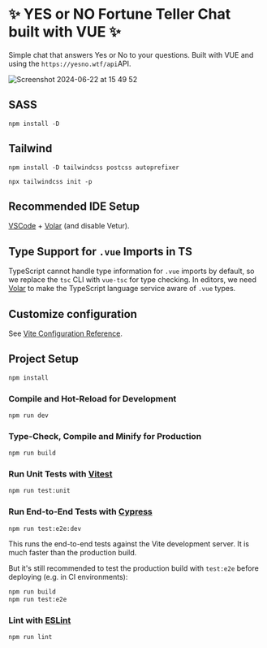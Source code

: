 # ✨ YES or NO Fortune Teller Chat built with VUE ✨

Simple chat that answers Yes or No to your questions. Built with VUE and using the `https://yesno.wtf/api`API.

![Screenshot 2024-06-22 at 15 49 52](https://github.com/vanesascode/fortune-teller-chat-frontend-vue/assets/131259155/e2707a4d-4a9f-49fc-9fdd-33e6e88c5f2f)

## SASS

`npm install -D`

## Tailwind

`npm install -D tailwindcss postcss autoprefixer`

`npx tailwindcss init -p`

## Recommended IDE Setup

[VSCode](https://code.visualstudio.com/) + [Volar](https://marketplace.visualstudio.com/items?itemName=Vue.volar) (and disable Vetur).

## Type Support for `.vue` Imports in TS

TypeScript cannot handle type information for `.vue` imports by default, so we replace the `tsc` CLI with `vue-tsc` for type checking. In editors, we need [Volar](https://marketplace.visualstudio.com/items?itemName=Vue.volar) to make the TypeScript language service aware of `.vue` types.

## Customize configuration

See [Vite Configuration Reference](https://vitejs.dev/config/).

## Project Setup

```sh
npm install
```

### Compile and Hot-Reload for Development

```sh
npm run dev
```

### Type-Check, Compile and Minify for Production

```sh
npm run build
```

### Run Unit Tests with [Vitest](https://vitest.dev/)

```sh
npm run test:unit
```

### Run End-to-End Tests with [Cypress](https://www.cypress.io/)

```sh
npm run test:e2e:dev
```

This runs the end-to-end tests against the Vite development server.
It is much faster than the production build.

But it's still recommended to test the production build with `test:e2e` before deploying (e.g. in CI environments):

```sh
npm run build
npm run test:e2e
```

### Lint with [ESLint](https://eslint.org/)

```sh
npm run lint
```
